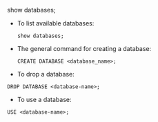 show databases;

- To list available databases:

  ```
  show databases;
  ```

- The general command for creating a database:

  ```
  CREATE DATABASE <database_name>;
  ```

- To drop a database:

```
DROP DATABASE <database-name>;
```

- To use a database:

```
USE <database-name>;
```
